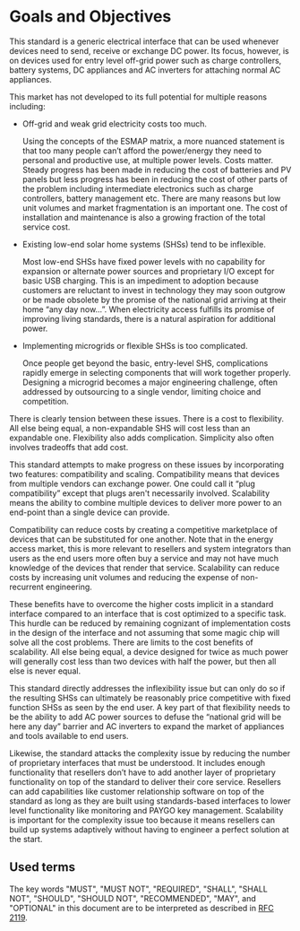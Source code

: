 # Goals and Objectives

This standard is a generic electrical interface that can be used whenever devices need to send, receive or exchange DC power.
Its focus, however, is on devices used for entry level off-grid power such as charge controllers, battery systems, DC appliances and AC inverters for attaching normal AC appliances.

This market has not developed to its full potential for multiple reasons including:

*    Off-grid and weak grid electricity costs too much.

      Using the concepts of the ESMAP matrix, a more nuanced statement is that too many people can’t afford the power/energy they need to personal and productive use, at multiple power levels. Costs matter. Steady progress has been made in reducing the cost of batteries and PV panels but less progress has been in reducing the cost of other parts of the problem including intermediate electronics such as charge controllers, battery management etc. There are many reasons but low unit volumes and market fragmentation is an important one. The cost of installation and maintenance is also a growing fraction of the total service cost.

*    Existing low-end solar home systems (SHSs) tend to be inflexible.

     Most low-end SHSs have fixed power levels with no capability for expansion or alternate power sources and proprietary I/O except for basic USB charging. This is an impediment to adoption because customers are reluctant to invest in technology they may soon outgrow or be made obsolete by the promise of the national grid arriving at their home “any day now…”. When electricity access fulfills its promise of improving living standards, there is a natural aspiration for additional power.

*    Implementing microgrids or flexible SHSs is too complicated.

     Once people get beyond the basic, entry-level SHS, complications rapidly emerge in selecting components that will work together properly. Designing a microgrid becomes a major engineering challenge, often addressed by outsourcing to a single vendor, limiting choice and competition.

There is clearly tension between these issues. There is a cost to flexibility. All else being equal, a non-expandable SHS will cost less than an expandable one. Flexibility also adds complication. Simplicity also often involves tradeoffs that add cost.

This standard attempts to make progress on these issues by incorporating two features: compatibility and scaling. Compatibility means that devices from multiple vendors can exchange power. One could call it “plug compatibility” except that plugs aren't necessarily involved. Scalability means the ability to combine multiple devices to deliver more power to an end-point than a single device can provide.

Compatibility can reduce costs by creating a competitive marketplace of devices that can be substituted for one another. Note that in the energy access market, this is more relevant to resellers and system integrators than users as the end users more often buy a service and may not have much knowledge of the devices that render that service. Scalability can reduce costs by increasing unit volumes and reducing the expense of non-recurrent engineering. 

These benefits have to overcome the higher costs implicit in a standard interface compared to an interface that is cost optimized to a specific task. This hurdle can be reduced by remaining cognizant of implementation costs in the design of the interface and not assuming that some magic chip will solve all the cost problems. There are limits to the cost benefits of scalability. All else being equal, a device designed for twice as much power will generally cost less than two devices with half the power, but then all else is never equal.

This standard directly addresses the inflexibility issue but can only do so if the resulting SHSs can ultimately be reasonably price competitive with fixed function SHSs as seen by the end user. A key part of that flexibility needs to be the ability to add AC power sources to defuse the “national grid will be here any day” barrier and AC inverters to expand the market of appliances and tools available to end users.

Likewise, the standard attacks the complexity issue by reducing the number of proprietary interfaces that must be understood. It includes enough functionality that resellers don’t have to add another layer of proprietary functionality on top of the standard to deliver their core service. Resellers can add capabilities like customer relationship software on top of the standard as long as they are built using standards-based interfaces to lower level functionality like monitoring and PAYGO key management. Scalability is important for the complexity issue too because it means resellers can build up systems adaptively without having to engineer a perfect solution at the start.


## Used terms

The key words "MUST", "MUST NOT", "REQUIRED", "SHALL", "SHALL NOT", "SHOULD", "SHOULD NOT", "RECOMMENDED", "MAY", and "OPTIONAL" in this document are to be interpreted as described in [RFC 2119](https://tools.ietf.org/html/rfc2119).
